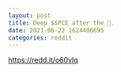 ```yaml
--- 
layout: post 
title: Deep $SPCE after the 🌙. 
date: 2021-06-22 1624406695 
categories: reddit 
--- 
```

https://redd.it/o60vlq